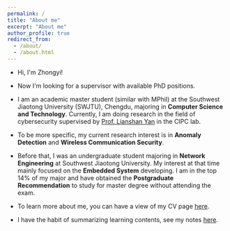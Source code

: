 ```yaml
---
permalink: /
title: "About me"
excerpt: "About me"
author_profile: true
redirect_from: 
  - /about/
  - /about.html
---
```


 
* Hi, I'm Zhongyi!

* Now I'm looking for a supervisor with available PhD positions.

* I am an academic master student (similar with MPhil) at the Southwest Jiaotong University (SWJTU), Chengdu, majoring in **Computer Science and Technology**. Currently, I am doing research in the field of cybersecurity supervised by [Prof. Lianshan Yan](https://faculty.swjtu.edu.cn/yanlianshan/en/index.htm) in the CIPC lab. 

* To be more specific, my current research interest is in **Anomaly Detection** and **Wireless Communication Security**.

* Before that, I was an undergraduate student majoring in **Network Engineering** at Southwest Jiaotong University. My interest at that time mainly focused on the **Embedded System** developing. I am in the top 14% of my major and have obtained the **Postgraduate Recommendation** to study for master degree without attending the exam.

* To learn more about me, you can have a view of my CV page [here](/cv).

* I have the habit of summarizing learning contents, see my notes [here](/notes).
